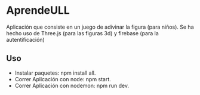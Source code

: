 # AprendeULL

Aplicación que consiste en un juego de adivinar la figura (para niños). Se ha hecho uso de Three.js (para las figuras 3d) y firebase (para la autentificación)

## Uso

- Instalar paquetes: npm install all.
- Correr Aplicación con node: npm start.
- Correr Aplicación con nodemon: npm run dev.
